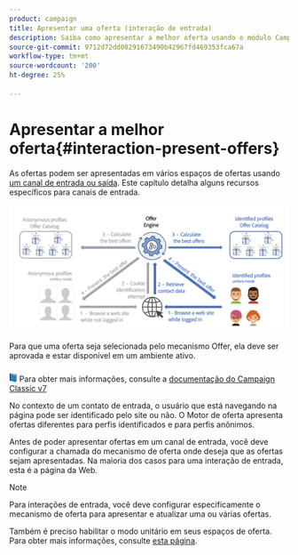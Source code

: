 ```yaml
---
product: campaign
title: Apresentar uma oferta (interação de entrada)
description: Saiba como apresentar a melhor oferta usando o módulo Campaign Interaction
source-git-commit: 9712d72dd08291673490b42967fd469353fca67a
workflow-type: tm+mt
source-wordcount: '200'
ht-degree: 25%

---
```


# Apresentar a melhor oferta{#interaction-present-offers}

As ofertas podem ser apresentadas em vários espaços de ofertas usando [um canal de entrada ou saída](interaction-architecture.md#interaction-types). Este capítulo detalha alguns recursos específicos para canais de entrada.

![](assets/inbound-interactions.png)

Para que uma oferta seja selecionada pelo mecanismo Offer, ela deve ser aprovada e estar disponível em um ambiente ativo.

![](../assets/do-not-localize/book.png) Para obter mais informações, consulte a [documentação do Campaign Classic v7](https://experienceleague.adobe.com/docs/campaign-classic/using/managing-offers/managing-an-offer-catalog/approving-and-activating-an-offer.html?lang=en#approving-offer-content)

No contexto de um contato de entrada, o usuário que está navegando na página pode ser identificado pelo site ou não. O Motor de oferta apresenta ofertas diferentes para perfis identificados e para perfis anônimos.

Antes de poder apresentar ofertas em um canal de entrada, você deve configurar a chamada do mecanismo de oferta onde deseja que as ofertas sejam apresentadas. Na maioria dos casos para uma interação de entrada, esta é a página da Web.

>[!NOTE]
>
>Para interações de entrada, você deve configurar especificamente o mecanismo de oferta para apresentar e atualizar uma ou várias ofertas.
>
>Também é preciso habilitar o modo unitário em seus espaços de oferta. Para obter mais informações, consulte [esta página](interaction-offer-spaces.md).

